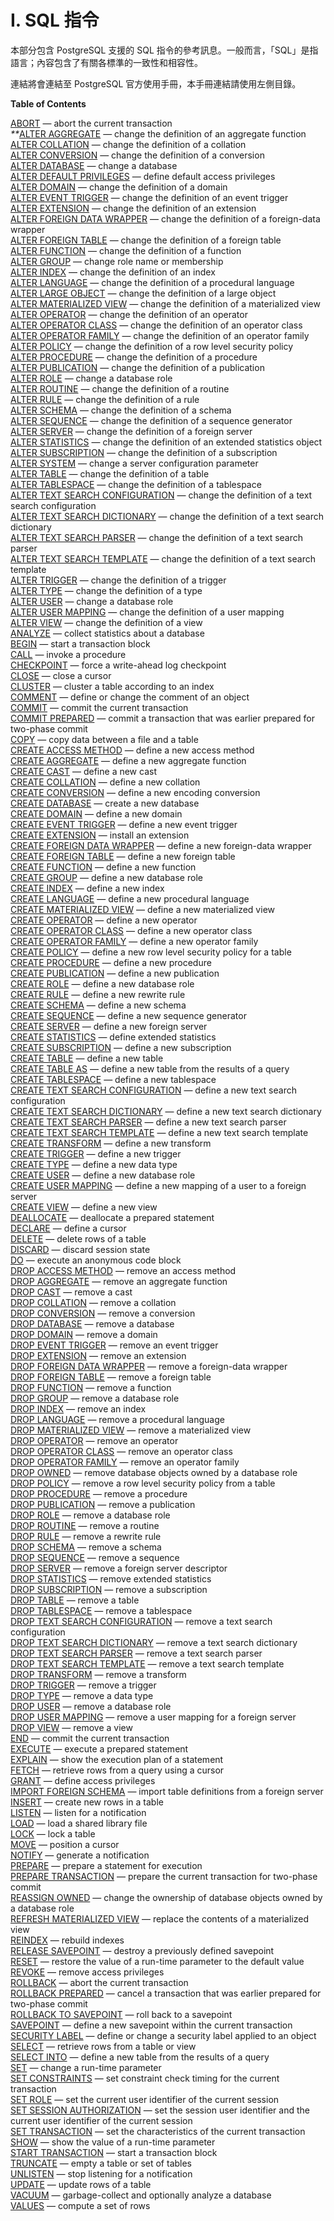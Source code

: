 # I. SQL 指令

本部分包含 PostgreSQL 支援的 SQL 指令的參考訊息。一般而言，「SQL」是指語言；內容包含了有關各標準的一致性和相容性。

連結將會連結至 PostgreSQL 官方使用手冊，本手冊連結請使用左側目錄。

**Table of Contents**

[ABORT](https://www.postgresql.org/docs/current/sql-abort.html) — abort the current transaction  
_\*\*_[ALTER AGGREGATE](https://www.postgresql.org/docs/current/sql-alteraggregate.html) — change the definition of an aggregate function  
[ALTER COLLATION](https://www.postgresql.org/docs/current/sql-altercollation.html) — change the definition of a collation  
[ALTER CONVERSION](https://www.postgresql.org/docs/current/sql-alterconversion.html) — change the definition of a conversion  
[ALTER DATABASE](https://www.postgresql.org/docs/current/sql-alterdatabase.html) — change a database  
[ALTER DEFAULT PRIVILEGES](https://www.postgresql.org/docs/current/sql-alterdefaultprivileges.html) — define default access privileges  
[ALTER DOMAIN](https://www.postgresql.org/docs/current/sql-alterdomain.html) — change the definition of a domain  
[ALTER EVENT TRIGGER](https://www.postgresql.org/docs/current/sql-altereventtrigger.html) — change the definition of an event trigger  
[ALTER EXTENSION](https://www.postgresql.org/docs/current/sql-alterextension.html) — change the definition of an extension  
[ALTER FOREIGN DATA WRAPPER](https://www.postgresql.org/docs/current/sql-alterforeigndatawrapper.html) — change the definition of a foreign-data wrapper  
[ALTER FOREIGN TABLE](https://www.postgresql.org/docs/current/sql-alterforeigntable.html) — change the definition of a foreign table  
[ALTER FUNCTION](https://www.postgresql.org/docs/current/sql-alterfunction.html) — change the definition of a function  
[ALTER GROUP](https://www.postgresql.org/docs/current/sql-altergroup.html) — change role name or membership  
[ALTER INDEX](https://www.postgresql.org/docs/current/sql-alterindex.html) — change the definition of an index  
[ALTER LANGUAGE](https://www.postgresql.org/docs/current/sql-alterlanguage.html) — change the definition of a procedural language  
[ALTER LARGE OBJECT](https://www.postgresql.org/docs/current/sql-alterlargeobject.html) — change the definition of a large object  
[ALTER MATERIALIZED VIEW](https://www.postgresql.org/docs/current/sql-altermaterializedview.html) — change the definition of a materialized view  
[ALTER OPERATOR](https://www.postgresql.org/docs/current/sql-alteroperator.html) — change the definition of an operator  
[ALTER OPERATOR CLASS](https://www.postgresql.org/docs/current/sql-alteropclass.html) — change the definition of an operator class  
[ALTER OPERATOR FAMILY](https://www.postgresql.org/docs/current/sql-alteropfamily.html) — change the definition of an operator family  
[ALTER POLICY](https://www.postgresql.org/docs/current/sql-alterpolicy.html) — change the definition of a row level security policy  
[ALTER PROCEDURE](https://www.postgresql.org/docs/current/sql-alterprocedure.html) — change the definition of a procedure  
[ALTER PUBLICATION](https://www.postgresql.org/docs/current/sql-alterpublication.html) — change the definition of a publication  
[ALTER ROLE](https://www.postgresql.org/docs/current/sql-alterrole.html) — change a database role  
[ALTER ROUTINE](https://www.postgresql.org/docs/current/sql-alterroutine.html) — change the definition of a routine  
[ALTER RULE](https://www.postgresql.org/docs/current/sql-alterrule.html) — change the definition of a rule  
[ALTER SCHEMA](https://www.postgresql.org/docs/current/sql-alterschema.html) — change the definition of a schema  
[ALTER SEQUENCE](https://www.postgresql.org/docs/current/sql-altersequence.html) — change the definition of a sequence generator  
[ALTER SERVER](https://www.postgresql.org/docs/current/sql-alterserver.html) — change the definition of a foreign server  
[ALTER STATISTICS](https://www.postgresql.org/docs/current/sql-alterstatistics.html) — change the definition of an extended statistics object  
[ALTER SUBSCRIPTION](https://www.postgresql.org/docs/current/sql-altersubscription.html) — change the definition of a subscription  
[ALTER SYSTEM](https://www.postgresql.org/docs/current/sql-altersystem.html) — change a server configuration parameter  
[ALTER TABLE](https://www.postgresql.org/docs/current/sql-altertable.html) — change the definition of a table  
[ALTER TABLESPACE](https://www.postgresql.org/docs/current/sql-altertablespace.html) — change the definition of a tablespace  
[ALTER TEXT SEARCH CONFIGURATION](https://www.postgresql.org/docs/current/sql-altertsconfig.html) — change the definition of a text search configuration  
[ALTER TEXT SEARCH DICTIONARY](https://www.postgresql.org/docs/current/sql-altertsdictionary.html) — change the definition of a text search dictionary  
[ALTER TEXT SEARCH PARSER](https://www.postgresql.org/docs/current/sql-altertsparser.html) — change the definition of a text search parser  
[ALTER TEXT SEARCH TEMPLATE](https://www.postgresql.org/docs/current/sql-altertstemplate.html) — change the definition of a text search template  
[ALTER TRIGGER](https://www.postgresql.org/docs/current/sql-altertrigger.html) — change the definition of a trigger  
[ALTER TYPE](https://www.postgresql.org/docs/current/sql-altertype.html) — change the definition of a type  
[ALTER USER](https://www.postgresql.org/docs/current/sql-alteruser.html) — change a database role  
[ALTER USER MAPPING](https://www.postgresql.org/docs/current/sql-alterusermapping.html) — change the definition of a user mapping  
[ALTER VIEW](https://www.postgresql.org/docs/current/sql-alterview.html) — change the definition of a view  
[ANALYZE](https://www.postgresql.org/docs/current/sql-analyze.html) — collect statistics about a database  
[BEGIN](https://www.postgresql.org/docs/current/sql-begin.html) — start a transaction block  
[CALL](https://www.postgresql.org/docs/current/sql-call.html) — invoke a procedure  
[CHECKPOINT](https://www.postgresql.org/docs/current/sql-checkpoint.html) — force a write-ahead log checkpoint  
[CLOSE](https://www.postgresql.org/docs/current/sql-close.html) — close a cursor  
[CLUSTER](https://www.postgresql.org/docs/current/sql-cluster.html) — cluster a table according to an index  
[COMMENT](https://www.postgresql.org/docs/current/sql-comment.html) — define or change the comment of an object  
[COMMIT](https://www.postgresql.org/docs/current/sql-commit.html) — commit the current transaction  
[COMMIT PREPARED](https://www.postgresql.org/docs/current/sql-commit-prepared.html) — commit a transaction that was earlier prepared for two-phase commit  
[COPY](https://www.postgresql.org/docs/current/sql-copy.html) — copy data between a file and a table  
[CREATE ACCESS METHOD](https://www.postgresql.org/docs/current/sql-create-access-method.html) — define a new access method  
[CREATE AGGREGATE](https://www.postgresql.org/docs/current/sql-createaggregate.html) — define a new aggregate function  
[CREATE CAST](https://www.postgresql.org/docs/current/sql-createcast.html) — define a new cast  
[CREATE COLLATION](https://www.postgresql.org/docs/current/sql-createcollation.html) — define a new collation  
[CREATE CONVERSION](https://www.postgresql.org/docs/current/sql-createconversion.html) — define a new encoding conversion  
[CREATE DATABASE](https://www.postgresql.org/docs/current/sql-createdatabase.html) — create a new database  
[CREATE DOMAIN](https://www.postgresql.org/docs/current/sql-createdomain.html) — define a new domain  
[CREATE EVENT TRIGGER](https://www.postgresql.org/docs/current/sql-createeventtrigger.html) — define a new event trigger  
[CREATE EXTENSION](https://www.postgresql.org/docs/current/sql-createextension.html) — install an extension  
[CREATE FOREIGN DATA WRAPPER](https://www.postgresql.org/docs/current/sql-createforeigndatawrapper.html) — define a new foreign-data wrapper  
[CREATE FOREIGN TABLE](https://www.postgresql.org/docs/current/sql-createforeigntable.html) — define a new foreign table  
[CREATE FUNCTION](https://www.postgresql.org/docs/current/sql-createfunction.html) — define a new function  
[CREATE GROUP](https://www.postgresql.org/docs/current/sql-creategroup.html) — define a new database role  
[CREATE INDEX](https://www.postgresql.org/docs/current/sql-createindex.html) — define a new index  
[CREATE LANGUAGE](https://www.postgresql.org/docs/current/sql-createlanguage.html) — define a new procedural language  
[CREATE MATERIALIZED VIEW](https://www.postgresql.org/docs/current/sql-creatematerializedview.html) — define a new materialized view  
[CREATE OPERATOR](https://www.postgresql.org/docs/current/sql-createoperator.html) — define a new operator  
[CREATE OPERATOR CLASS](https://www.postgresql.org/docs/current/sql-createopclass.html) — define a new operator class  
[CREATE OPERATOR FAMILY](https://www.postgresql.org/docs/current/sql-createopfamily.html) — define a new operator family  
[CREATE POLICY](https://www.postgresql.org/docs/current/sql-createpolicy.html) — define a new row level security policy for a table  
[CREATE PROCEDURE](https://www.postgresql.org/docs/current/sql-createprocedure.html) — define a new procedure  
[CREATE PUBLICATION](https://www.postgresql.org/docs/current/sql-createpublication.html) — define a new publication  
[CREATE ROLE](https://www.postgresql.org/docs/current/sql-createrole.html) — define a new database role  
[CREATE RULE](https://www.postgresql.org/docs/current/sql-createrule.html) — define a new rewrite rule  
[CREATE SCHEMA](https://www.postgresql.org/docs/current/sql-createschema.html) — define a new schema  
[CREATE SEQUENCE](https://www.postgresql.org/docs/current/sql-createsequence.html) — define a new sequence generator  
[CREATE SERVER](https://www.postgresql.org/docs/current/sql-createserver.html) — define a new foreign server  
[CREATE STATISTICS](https://www.postgresql.org/docs/current/sql-createstatistics.html) — define extended statistics  
[CREATE SUBSCRIPTION](https://www.postgresql.org/docs/current/sql-createsubscription.html) — define a new subscription  
[CREATE TABLE](https://www.postgresql.org/docs/current/sql-createtable.html) — define a new table  
[CREATE TABLE AS](https://www.postgresql.org/docs/current/sql-createtableas.html) — define a new table from the results of a query  
[CREATE TABLESPACE](https://www.postgresql.org/docs/current/sql-createtablespace.html) — define a new tablespace  
[CREATE TEXT SEARCH CONFIGURATION](https://www.postgresql.org/docs/current/sql-createtsconfig.html) — define a new text search configuration  
[CREATE TEXT SEARCH DICTIONARY](https://www.postgresql.org/docs/current/sql-createtsdictionary.html) — define a new text search dictionary  
[CREATE TEXT SEARCH PARSER](https://www.postgresql.org/docs/current/sql-createtsparser.html) — define a new text search parser  
[CREATE TEXT SEARCH TEMPLATE](https://www.postgresql.org/docs/current/sql-createtstemplate.html) — define a new text search template  
[CREATE TRANSFORM](https://www.postgresql.org/docs/current/sql-createtransform.html) — define a new transform  
[CREATE TRIGGER](https://www.postgresql.org/docs/current/sql-createtrigger.html) — define a new trigger  
[CREATE TYPE](https://www.postgresql.org/docs/current/sql-createtype.html) — define a new data type  
[CREATE USER](https://www.postgresql.org/docs/current/sql-createuser.html) — define a new database role  
[CREATE USER MAPPING](https://www.postgresql.org/docs/current/sql-createusermapping.html) — define a new mapping of a user to a foreign server  
[CREATE VIEW](https://www.postgresql.org/docs/current/sql-createview.html) — define a new view  
[DEALLOCATE](https://www.postgresql.org/docs/current/sql-deallocate.html) — deallocate a prepared statement  
[DECLARE](https://www.postgresql.org/docs/current/sql-declare.html) — define a cursor  
[DELETE](https://www.postgresql.org/docs/current/sql-delete.html) — delete rows of a table  
[DISCARD](https://www.postgresql.org/docs/current/sql-discard.html) — discard session state  
[DO](https://www.postgresql.org/docs/current/sql-do.html) — execute an anonymous code block  
[DROP ACCESS METHOD](https://www.postgresql.org/docs/current/sql-drop-access-method.html) — remove an access method  
[DROP AGGREGATE](https://www.postgresql.org/docs/current/sql-dropaggregate.html) — remove an aggregate function  
[DROP CAST](https://www.postgresql.org/docs/current/sql-dropcast.html) — remove a cast  
[DROP COLLATION](https://www.postgresql.org/docs/current/sql-dropcollation.html) — remove a collation  
[DROP CONVERSION](https://www.postgresql.org/docs/current/sql-dropconversion.html) — remove a conversion  
[DROP DATABASE](https://www.postgresql.org/docs/current/sql-dropdatabase.html) — remove a database  
[DROP DOMAIN](https://www.postgresql.org/docs/current/sql-dropdomain.html) — remove a domain  
[DROP EVENT TRIGGER](https://www.postgresql.org/docs/current/sql-dropeventtrigger.html) — remove an event trigger  
[DROP EXTENSION](https://www.postgresql.org/docs/current/sql-dropextension.html) — remove an extension  
[DROP FOREIGN DATA WRAPPER](https://www.postgresql.org/docs/current/sql-dropforeigndatawrapper.html) — remove a foreign-data wrapper  
[DROP FOREIGN TABLE](https://www.postgresql.org/docs/current/sql-dropforeigntable.html) — remove a foreign table  
[DROP FUNCTION](https://www.postgresql.org/docs/current/sql-dropfunction.html) — remove a function  
[DROP GROUP](https://www.postgresql.org/docs/current/sql-dropgroup.html) — remove a database role  
[DROP INDEX](https://www.postgresql.org/docs/current/sql-dropindex.html) — remove an index  
[DROP LANGUAGE](https://www.postgresql.org/docs/current/sql-droplanguage.html) — remove a procedural language  
[DROP MATERIALIZED VIEW](https://www.postgresql.org/docs/current/sql-dropmaterializedview.html) — remove a materialized view  
[DROP OPERATOR](https://www.postgresql.org/docs/current/sql-dropoperator.html) — remove an operator  
[DROP OPERATOR CLASS](https://www.postgresql.org/docs/current/sql-dropopclass.html) — remove an operator class  
[DROP OPERATOR FAMILY](https://www.postgresql.org/docs/current/sql-dropopfamily.html) — remove an operator family  
[DROP OWNED](https://www.postgresql.org/docs/current/sql-drop-owned.html) — remove database objects owned by a database role  
[DROP POLICY](https://www.postgresql.org/docs/current/sql-droppolicy.html) — remove a row level security policy from a table  
[DROP PROCEDURE](https://www.postgresql.org/docs/current/sql-dropprocedure.html) — remove a procedure  
[DROP PUBLICATION](https://www.postgresql.org/docs/current/sql-droppublication.html) — remove a publication  
[DROP ROLE](https://www.postgresql.org/docs/current/sql-droprole.html) — remove a database role  
[DROP ROUTINE](https://www.postgresql.org/docs/current/sql-droproutine.html) — remove a routine  
[DROP RULE](https://www.postgresql.org/docs/current/sql-droprule.html) — remove a rewrite rule  
[DROP SCHEMA](https://www.postgresql.org/docs/current/sql-dropschema.html) — remove a schema  
[DROP SEQUENCE](https://www.postgresql.org/docs/current/sql-dropsequence.html) — remove a sequence  
[DROP SERVER](https://www.postgresql.org/docs/current/sql-dropserver.html) — remove a foreign server descriptor  
[DROP STATISTICS](https://www.postgresql.org/docs/current/sql-dropstatistics.html) — remove extended statistics  
[DROP SUBSCRIPTION](https://www.postgresql.org/docs/current/sql-dropsubscription.html) — remove a subscription  
[DROP TABLE](https://www.postgresql.org/docs/current/sql-droptable.html) — remove a table  
[DROP TABLESPACE](https://www.postgresql.org/docs/current/sql-droptablespace.html) — remove a tablespace  
[DROP TEXT SEARCH CONFIGURATION](https://www.postgresql.org/docs/current/sql-droptsconfig.html) — remove a text search configuration  
[DROP TEXT SEARCH DICTIONARY](https://www.postgresql.org/docs/current/sql-droptsdictionary.html) — remove a text search dictionary  
[DROP TEXT SEARCH PARSER](https://www.postgresql.org/docs/current/sql-droptsparser.html) — remove a text search parser  
[DROP TEXT SEARCH TEMPLATE](https://www.postgresql.org/docs/current/sql-droptstemplate.html) — remove a text search template  
[DROP TRANSFORM](https://www.postgresql.org/docs/current/sql-droptransform.html) — remove a transform  
[DROP TRIGGER](https://www.postgresql.org/docs/current/sql-droptrigger.html) — remove a trigger  
[DROP TYPE](https://www.postgresql.org/docs/current/sql-droptype.html) — remove a data type  
[DROP USER](https://www.postgresql.org/docs/current/sql-dropuser.html) — remove a database role  
[DROP USER MAPPING](https://www.postgresql.org/docs/current/sql-dropusermapping.html) — remove a user mapping for a foreign server  
[DROP VIEW](https://www.postgresql.org/docs/current/sql-dropview.html) — remove a view  
[END](https://www.postgresql.org/docs/current/sql-end.html) — commit the current transaction  
[EXECUTE](https://www.postgresql.org/docs/current/sql-execute.html) — execute a prepared statement  
[EXPLAIN](https://www.postgresql.org/docs/current/sql-explain.html) — show the execution plan of a statement  
[FETCH](https://www.postgresql.org/docs/current/sql-fetch.html) — retrieve rows from a query using a cursor  
[GRANT](https://www.postgresql.org/docs/current/sql-grant.html) — define access privileges  
[IMPORT FOREIGN SCHEMA](https://www.postgresql.org/docs/current/sql-importforeignschema.html) — import table definitions from a foreign server  
[INSERT](https://www.postgresql.org/docs/current/sql-insert.html) — create new rows in a table  
[LISTEN](https://www.postgresql.org/docs/current/sql-listen.html) — listen for a notification  
[LOAD](https://www.postgresql.org/docs/current/sql-load.html) — load a shared library file  
[LOCK](https://www.postgresql.org/docs/current/sql-lock.html) — lock a table  
[MOVE](https://www.postgresql.org/docs/current/sql-move.html) — position a cursor  
[NOTIFY](https://www.postgresql.org/docs/current/sql-notify.html) — generate a notification  
[PREPARE](https://www.postgresql.org/docs/current/sql-prepare.html) — prepare a statement for execution  
[PREPARE TRANSACTION](https://www.postgresql.org/docs/current/sql-prepare-transaction.html) — prepare the current transaction for two-phase commit  
[REASSIGN OWNED](https://www.postgresql.org/docs/current/sql-reassign-owned.html) — change the ownership of database objects owned by a database role  
[REFRESH MATERIALIZED VIEW](https://www.postgresql.org/docs/current/sql-refreshmaterializedview.html) — replace the contents of a materialized view  
[REINDEX](https://www.postgresql.org/docs/current/sql-reindex.html) — rebuild indexes  
[RELEASE SAVEPOINT](https://www.postgresql.org/docs/current/sql-release-savepoint.html) — destroy a previously defined savepoint  
[RESET](https://www.postgresql.org/docs/current/sql-reset.html) — restore the value of a run-time parameter to the default value  
[REVOKE](https://www.postgresql.org/docs/current/sql-revoke.html) — remove access privileges  
[ROLLBACK](https://www.postgresql.org/docs/current/sql-rollback.html) — abort the current transaction  
[ROLLBACK PREPARED](https://www.postgresql.org/docs/current/sql-rollback-prepared.html) — cancel a transaction that was earlier prepared for two-phase commit  
[ROLLBACK TO SAVEPOINT](https://www.postgresql.org/docs/current/sql-rollback-to.html) — roll back to a savepoint  
[SAVEPOINT](https://www.postgresql.org/docs/current/sql-savepoint.html) — define a new savepoint within the current transaction  
[SECURITY LABEL](https://www.postgresql.org/docs/current/sql-security-label.html) — define or change a security label applied to an object  
[SELECT](https://www.postgresql.org/docs/current/sql-select.html) — retrieve rows from a table or view  
[SELECT INTO](https://www.postgresql.org/docs/current/sql-selectinto.html) — define a new table from the results of a query  
[SET](https://www.postgresql.org/docs/current/sql-set.html) — change a run-time parameter  
[SET CONSTRAINTS](https://www.postgresql.org/docs/current/sql-set-constraints.html) — set constraint check timing for the current transaction  
[SET ROLE](https://www.postgresql.org/docs/current/sql-set-role.html) — set the current user identifier of the current session  
[SET SESSION AUTHORIZATION](https://www.postgresql.org/docs/current/sql-set-session-authorization.html) — set the session user identifier and the current user identifier of the current session  
[SET TRANSACTION](https://www.postgresql.org/docs/current/sql-set-transaction.html) — set the characteristics of the current transaction  
[SHOW](https://www.postgresql.org/docs/current/sql-show.html) — show the value of a run-time parameter  
[START TRANSACTION](https://www.postgresql.org/docs/current/sql-start-transaction.html) — start a transaction block  
[TRUNCATE](https://www.postgresql.org/docs/current/sql-truncate.html) — empty a table or set of tables  
[UNLISTEN](https://www.postgresql.org/docs/current/sql-unlisten.html) — stop listening for a notification  
[UPDATE](https://www.postgresql.org/docs/current/sql-update.html) — update rows of a table  
[VACUUM](https://www.postgresql.org/docs/current/sql-vacuum.html) — garbage-collect and optionally analyze a database  
[VALUES](https://www.postgresql.org/docs/current/sql-values.html) — compute a set of rows

